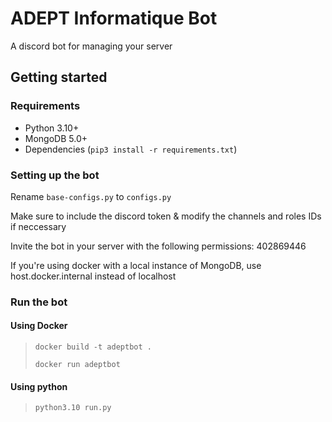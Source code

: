 # ADEPT Informatique Bot

A discord bot for managing your server

## Getting started

### Requirements

- Python 3.10+
- MongoDB 5.0+
- Dependencies (`pip3 install -r requirements.txt`)

### Setting up the bot

Rename `base-configs.py` to `configs.py`

Make sure to include the discord token & modify the channels and roles IDs if neccessary

Invite the bot in your server with the following permissions: 402869446

If you're using docker with a local instance of MongoDB, use host.docker.internal instead of localhost

### Run the bot

#### Using Docker

> `docker build -t adeptbot .`
> 
> `docker run adeptbot`

#### Using python

> `python3.10 run.py`
